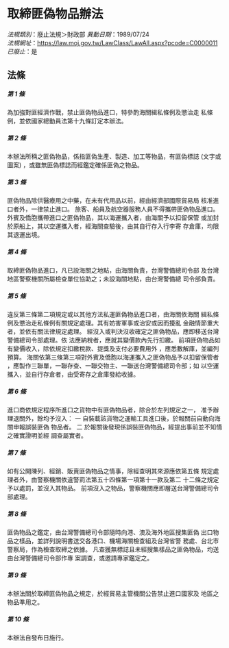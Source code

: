 # 取締匪偽物品辦法

*法規類別*：廢止法規＞財政部
*異動日期*：1989/07/24  
*法規網址*：https://law.moj.gov.tw/LawClass/LawAll.aspx?pcode=C0000011
*已廢止*：是


## 法條
##### 第 1 條
為加強對匪經濟作戰，禁止匪偽物品進口，特參酌海關緝私條例及懲治走
私條例，並依國家總動員法第十九條訂定本辦法。

##### 第 2 條
本辦法所稱之匪偽物品，係指匪偽生產、製造、加工等物品，有匪偽標誌
 (文字或圖案) ，或雖無匪偽標誌而經鑑定確係匪偽之物品。

##### 第 3 條
匪偽物品除供醫療用之中藥，在未有代用品以前，經由經濟部國際貿易局
核准進口者外，一律禁止進口。
旅客、船員及航空器服務人員不得攜帶匪偽物品進口。
外賓及僑胞攜帶進口之匪偽物品，其以海運攜入者，由海關予以扣留保管
或加封於原船上，其以空運攜入者，經海關查驗後，由其自行存入行李寄
存倉庫，均限其退運出境。

##### 第 4 條
取締匪偽物品進口，凡已設海關之地點，由海關負責，台灣警備總司令部
及台灣地區警察機關所屬檢查單位協助之；未設海關地點，由台灣警備總
司令部負責。

##### 第 5 條
違反第三條第二項規定或以其他方法私運匪偽物品進口者，由海關依海關
緝私條例及懲治走私條例有關規定處理。其有妨害軍事或治安或因而擾亂
金融情節重大者，並依有關法律規定處理。
經沒入或判決沒收確定之匪偽物品，應即移送台灣警備總司令部處理。依
法應納稅者，應就其變價款內先行扣繳。
前項匪偽物品如有變價收入，除依規定扣繳稅款、提獎及支付必要費用外
，應悉數解庫，並編列預算。
海關依第三條第三項對外賓及僑胞以海運攜入之匪偽物品予以扣留保管者
，應製作三聯單，一聯存查、一聯交物主、一聯送台灣警備總司令部；如
以空運攜入，並自行存倉者，由受寄存之倉庫發給收據。

##### 第 6 條
進口商依規定程序所進口之貨物中有匪偽物品者，除合於左列規定之一，
准予辦理退關外，餘均予沒入：
一  自裝載該貨物之運輸工具進口後，於報關前自動向海關申報誤裝匪偽
    物品者。
二  於報關後發現係誤裝匪偽物品，經提出事前並不知情之確實證明並經
    調查屬實者。

##### 第 7 條
如有公開陳列、經銷、販賣匪偽物品之情事，除經查明其來源應依第五條
規定處理者外，由警察機關依違警罰法第五十四條第一項第十一款及第二
十二條之規定予以處罰，並沒入其物品。
前項沒入之物品，警察機關應即層送台灣警備總司令部處理。

##### 第 8 條
匪偽物品之鑑定，由台灣警備總司令部隨時向港、澳及海外地區搜集匪偽
出口物品之樣品，並詳列說明書送交各港口、機場海關檢查組及台灣省警
務處、台北市警察局，作為檢查取締之依據。
凡查獲無標誌且未經搜集樣品之匪偽物品，均送由台灣警備總司令部作專
案調查，或邀請專家鑑定之。

##### 第 9 條
本辦法關於取締匪偽物品之規定，於經貿易主管機關公告禁止進口國家及
地區之物品準用之。

##### 第 10 條
本辦法自發布日施行。


